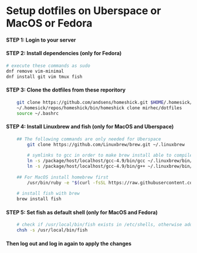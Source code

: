 # Setup dotfiles on Uberspace or MacOS or Fedora

#### STEP 1: Login to your server

#### STEP 2: Install dependencies (only for Fedora)
```bash
# execute these commands as sudo
dnf remove vim-minimal
dnf install git vim tmux fish
```

#### STEP 3: Clone the dotfiles from these reporitory

```bash
    git clone https://github.com/andsens/homeshick.git $HOME/.homesick/repos/homeshick
    ~/.homesick/repos/homeshick/bin/homeshick clone mirhec/dotfiles
    source ~/.bashrc
```

#### STEP 4: Install Linuxbrew and fish (only for MacOS and Uberspace)
```bash
    ## The following commands are only needed for Uberspace
        git clone https://github.com/Linuxbrew/brew.git ~/.linuxbrew
    
        # symlinks to gcc in order to make brew install able to compile from source
        ln -s /package/host/localhost/gcc-4.9/bin/gcc ~/.linuxbrew/bin/gcc-4.9
        ln -s /package/host/localhost/gcc-4.9/bin/g++ ~/.linuxbrew/bin/g++-4.9
    
    ## For MacOS install homebrew first
        /usr/bin/ruby -e "$(curl -fsSL https://raw.githubusercontent.com/Homebrew/install/master/install)"
    
    # install fish with brew
    brew install fish
```

#### STEP 5: Set fish as default shell (only for MacOS and Fedora)
```bash
    # check if /usr/local/bin/fish exists in /etc/shells, otherwise add it
    chsh -s /usr/local/bin/fish
```

#### Then log out and log in again to apply the changes
